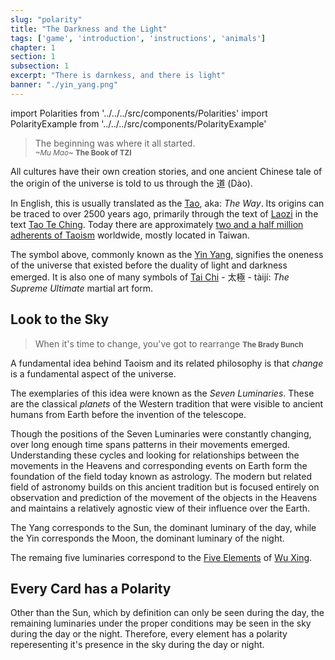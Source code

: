 ```yaml
---
slug: "polarity"
title: "The Darkness and the Light"
tags: ['game', 'introduction', 'instructions', 'animals']
chapter: 1
section: 1
subsection: 1
excerpt: "There is darnkess, and there is light"
banner: "./yin_yang.png"
---
```


import Polarities from '../../../src/components/Polarities'
import PolarityExample from '../../../src/components/PolarityExample'

<Polarities />

>The beginning was where it all started. <br /><small><em>~Mu Mao~</em> <strong>The Book of TZI</strong></small>

All cultures have their own creation stories, and one ancient Chinese tale of the origin of the universe is told to us through the 道 (Dào). 

In English, this is usually translated as the [Tao](https://en.wikipedia.org/wiki/Tao 'Tao'), aka: *The Way*. Its origins can be traced to over 2500 years ago, primarily through the text of [Laozi](https://en.wikipedia.org/wiki/Laozi 'Laozi') in the text [Tao Te Ching](https://en.wikipedia.org/wiki/Tao_Te_Ching 'Tao Te Ching'). Today there are approximately [two and a half million adherents of Taoism](https://www.wolframalpha.com/input/?i=taoism "Wolfram Alpha: Taoism") worldwide, mostly located in Taiwan.

The symbol above, commonly known as the [Yin Yang](https://en.wikipedia.org/wiki/Yin_and_yang "Yin Yang"), signifies the oneness of the universe that existed before the duality of light and darkness emerged. It is also one of many symbols of [Tai Chi](https://en.wikipedia.org/wiki/Tai_chi 'Tai Chi') - 太極 - tàijí: *The Supreme Ultimate* martial art form.

## Look to the Sky

>When it's time to change, you've got to rearrange
<small><strong>The Brady Bunch</strong></small>

A fundamental idea behind Taoism and its related philosophy is that *change* is a fundamental aspect of the universe. 

The exemplaries of this idea were known as the *Seven Luminaries*. These are the classical *planets* of the Western tradition that were visible to ancient humans from Earth before the invention of the telescope.

Though the positions of the Seven Luminaries were constantly changing, over long enough time spans patterns in their movements emerged. Understanding these cycles and looking for relationships between the movements in the Heavens and corresponding events on Earth form the foundation of the field today known as astrology. The modern but related field of astronomy builds on this ancient tradition but is focused entirely on observation and prediction of the movement of the objects in the Heavens and maintains a relatively agnostic view of their influence over the Earth.

The Yang corresponds to the Sun, the dominant luminary of the day, while the Yin corresponds the Moon, the dominant luminary of the night.

The remaing five luminaries correspond to the [Five Elements](elements 'Five Elements') of [Wu Xing](https://en.wikipedia.org/wiki/Wu_Xing 'Wu Xing').

## Every Card has a Polarity

Other than the Sun, which by definition can only be seen during the day, the remaining luminaries under the proper conditions may be seen in the sky during the day or the night. Therefore, every element has a polarity reperesenting it's presence in the sky during the day or night.

<PolarityExample />
